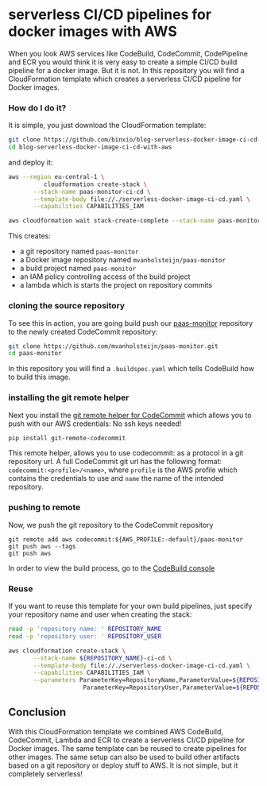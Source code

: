 # serverless CI/CD pipelines for docker images with AWS
When you look AWS services like CodeBuild, CodeCommit, CodePipeline and ECR you would think it is very easy to
create a simple CI/CD build pipeline for a docker image. But it is not.  In this repository you will find a CloudFormation 
template which creates a serverless CI/CD pipeline for Docker images. 

<!--more-->
### How do I do it?
It is simple, you just download the CloudFormation template:

```sh
git clone https://github.com/binxio/blog-serverless-docker-image-ci-cd-with-aws.git
cd blog-serverless-docker-image-ci-cd-with-aws
```
and deploy it:
```sh
aws --region eu-central-1 \
          cloudformation create-stack \
       --stack-name paas-monitor-ci-cd \
       --template-body file://./serverless-docker-image-ci-cd.yaml \
       --capabilities CAPABILITIES_IAM

aws cloudformation wait stack-create-complete --stack-name paas-monitor-ci-cd
```
This creates:
- a git repository named `paas-monitor`
- a Docker image repository named `mvanholsteijn/paas-monitor`
- a build project named `paas-monitor`
- an IAM policy controlling access of the build project
- a lambda which is starts the project on repository commits 

### cloning the source repository
To see this in action, you are going build push our [paas-monitor](https://github.com/mvanholsteijn/paas-monitor.git) repository
to the newly created CodeCommit repository:
```sh
git clone https://github.com/mvanholsteijn/paas-monitor.git
cd paas-monitor
```
In this repository you will find a `.buildspec.yaml` which tells CodeBuild
how to build this image.

### installing the git remote helper
Next you install the [git remote helper for CodeCommit](https://github.com/awslabs/git-remote-codecommit) which allows you to push with our AWS credentials: No ssh keys needed!
```sh
pip install git-remote-codecommit
```
This remote helper, allows you to use codecommit: as a protocol in a git
repository url. A full CodeCommit git url has the following format: `codecommit:<profile>/<name>`,
where `profile` is the AWS profile which contains the credentials to use and `name` the name of 
the intended repository.

### pushing to remote
Now, we push the git repository to the CodeCommit repository
```
git remote add aws codecommit:${AWS_PROFILE:-default}/paas-monitor
git push aws --tags
git push aws
```
In order to view the build process, go to the [CodeBuild console](https://eu-central-1.console.aws.amazon.com/codesuite/codebuild/projects/paas-monitor/history)

### Reuse
If you want to reuse this template for your own build pipelines, just specify your repository name and user when creating 
the stack:

```sh
read -p 'repository name: ' REPOSITORY_NAME
read -p 'repository user: ' REPOSITORY_USER

aws cloudformation create-stack \
       --stack-name ${REPOSITORY_NAME}-ci-cd \
       --template-body file://./serverless-docker-image-ci-cd.yaml \
       --capabilities CAPABILITIES_IAM \
       --parameters ParameterKey=RepositoryName,ParameterValue=${REPOSITORY_NAME} \
                     ParameterKey=RepositoryUser,ParameterValue=${REPOSITORY_USER}

```
## Conclusion
With this CloudFormation template we combined AWS CodeBuild, CodeCommit, Lambda and ECR to create a serverless CI/CD pipeline for Docker images. 
The same template can be reused to create pipelines for other images. The same setup can also be used to build other artifacts based on a git
repository or deploy stuff to AWS. It is not simple, but it completely serverless!
